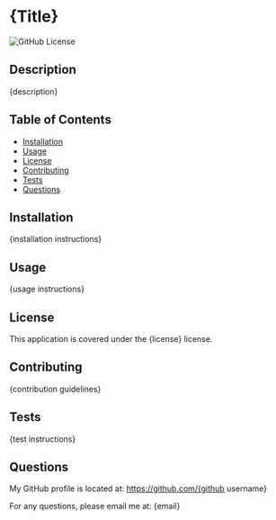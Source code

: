 # {Title}
![GitHub License](https://img.shields.io/badge/license-{license}-blue.svg)

## Description

{description}

## Table of Contents

* [Installation](#installation)
* [Usage](#usage)
* [License](#license)
* [Contributing](#contributing)
* [Tests](#tests)
* [Questions](#questions)

## Installation

{installation instructions}

## Usage

{usage instructions}

## License

This application is covered under the {license} license.

## Contributing

{contribution guidelines}

## Tests

{test instructions}

## Questions

My GitHub profile is located at:
https://github.com/{github username}

For any questions, please email me at:
{email}

